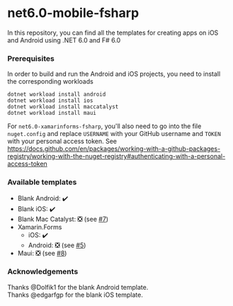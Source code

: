 # net6.0-mobile-fsharp

In this repository, you can find all the templates for creating apps on iOS and Android using .NET 6.0 and F# 6.0

### Prerequisites
In order to build and run the Android and iOS projects, you need to install the corresponding workloads
```
dotnet workload install android
dotnet workload install ios
dotnet workload install maccatalyst
dotnet workload install maui
```

For `net6.0-xamarinforms-fsharp`, you'll also need to go into the file `nuget.config` and replace `USERNAME` with your GitHub username and `TOKEN` with your personal access token.
See https://docs.github.com/en/packages/working-with-a-github-packages-registry/working-with-the-nuget-registry#authenticating-with-a-personal-access-token

### Available templates
- Blank Android: ✔️
- Blank iOS: ✔️
- Blank Mac Catalyst: ❎ (see [#7](https://github.com/fabulousfx/net6.0-mobile-fsharp/issues/7))
- Xamarin.Forms
  - iOS: ✔️
  - Android: ❎ (see [#5](https://github.com/fabulousfx/net6.0-mobile-fsharp/issues/5))
- Maui: ❎ (see [#8](https://github.com/fabulousfx/net6.0-mobile-fsharp/issues/8))

### Acknowledgements

Thanks @Dolfik1 for the blank Android template.  
Thanks @edgarfgp for the blank iOS template.
